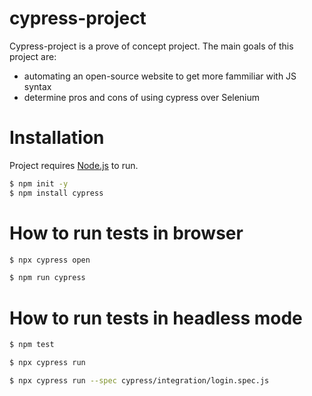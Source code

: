 # cypress-project

Cypress-project is a prove of concept project. The main goals of this project are:
- automating an open-source website to get more fammiliar with JS syntax
- determine pros and cons of using cypress over Selenium

# Installation

Project requires [Node.js](https://nodejs.org/) to run.

```sh
$ npm init -y
$ npm install cypress
```

# How to run tests in browser

```sh
$ npx cypress open
```
```sh
$ npm run cypress
```
# How to run tests in headless mode

```sh
$ npm test
```
```sh
$ npx cypress run
```
```sh
$ npx cypress run --spec cypress/integration/login.spec.js
```
